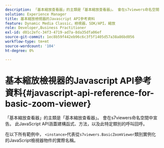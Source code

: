 ```yaml
---
description: 「基本縮放查看器」的主類是「基本縮放查看器」。 會在s7viewers命名空間中宣告。 此JavaScript API涵蓋建構函式、方法，以及此特定類別的呼叫回呼。
solution: Experience Manager
title: 基本縮放檢視器的Javascript API參考資料
feature: Dynamic Media Classic，檢視器，SDK/API，縮放
role: Developer,Business Practitioner
exl-id: d01c2efc-34f3-4719-ad7a-8da35dfa06ef
source-git-commit: 1ec8b59f442eb96c6c3f5f1405d57a38a86bd056
workflow-type: tm+mt
source-wordcount: '104'
ht-degree: 0%

---
```


# 基本縮放檢視器的Javascript API參考資料{#javascript-api-reference-for-basic-zoom-viewer}

「基本縮放查看器」的主類是「基本縮放查看器」。 會在s7viewers命名空間中宣告。 此JavaScript API涵蓋建構函式、方法，以及此特定類別的呼叫回呼。

在以下所有範例中， `<instance>`代表從`s7viewers.BasicZoomViewer`類別實例化的JavaScript檢視器物件的實際名稱。
